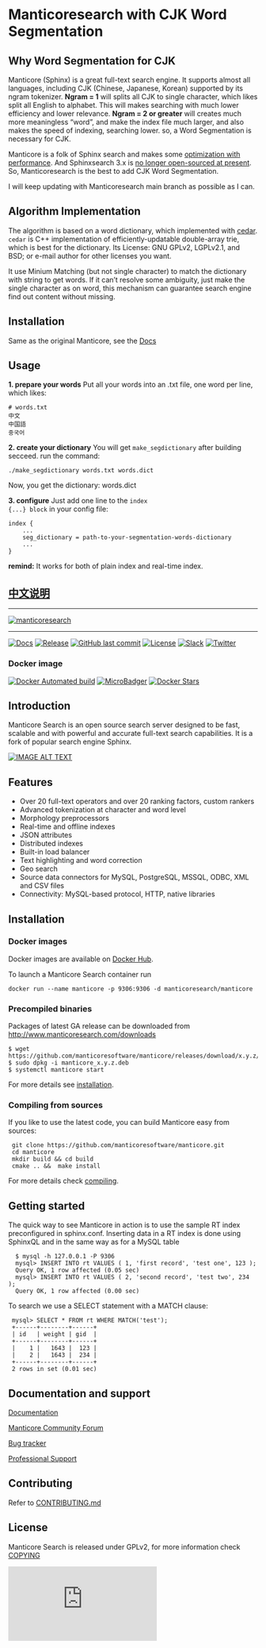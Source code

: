 # Manticoresearch with CJK Word Segmentation
## Why Word Segmentation for CJK
Manticore (Sphinx) is a great full-text search engine. It supports almost all languages, including CJK (Chinese, Japanese, Korean) supported by its ngram tokenizer.
**Ngram = 1** will splits all CJK to single character, which likes split all English to alphabet. This will makes searching with much lower efficiency and lower relevance.
**Ngram = 2 or greater** will creates much more meaningless “word”, and make the index file much larger, and also makes the speed of indexing, searching lower.
so, a Word Segmentation is necessary for CJK.

Manticore is a folk of Sphinx search and makes some [optimization with performance](https://manticoresearch.com/2018/03/18/sphinx-3-vs-manticore-performance-benchmark/). And Sphinxsearch 3.x is [no longer open-sourced at present](http://sphinxsearch.com/downloads/). So, Manticoresearch is the best to add CJK Word Segmentation.

I will keep updating with Manticoresearch main branch as possible as I can.

## Algorithm Implementation
The algorithm is based on a word dictionary, which implemented with [cedar](http://www.tkl.iis.u-tokyo.ac.jp/~ynaga/cedar/). <code>cedar</code> is C++ implementation of efficiently-updatable double-array trie, which is best for the dictionary. Its License: GNU GPLv2, LGPLv2.1, and BSD;  or e-mail author for other licenses you want.

It use Minium Matching (but not single character) to match the dictionary with string to get words. If it can’t resolve some ambiguity, just make the single character as on word, this mechanism can guarantee search engine find out content without missing.

## Installation
Same as the original Manticore, see the [Docs](https://docs.manticoresearch.com/latest/html/)

## Usage
**1. prepare your words**
Put all your words into an .txt file, one word per line, which likes:
```text
# words.txt
中文
中国語
중국어
```

**2. create your dictionary**
You will get <code>make_segdictionary</code> after building secceed. run the command:
```shell
./make_segdictionary words.txt words.dict
```
Now, you get the dictionary: words.dict

**3. configure**
Just add one line to the <code>index {...} block</code> in your config file:
```config
index {
    ...
    seg_dictionary = path-to-your-segmentation-words-dictionary
    ...
}
```
**remind:** It works for both of plain index and real-time index.

[中文说明](https://github.com/veelion/manticoresearch-seg/blob/master/README-zh.md)
------------------------------------------------------------------------------------------------------------------------------
---

[![manticoresearch](https://manticoresearch.com/wp-content/uploads/2018/03/manticoresearch.png)](https://manticoresearch.com)

-----------------

[![Docs](https://img.shields.io/badge/docs-latest-brightgreen.svg)](https://docs.manticoresearch.com/latest/html/)
[![Release](https://img.shields.io/github/release/manticoresoftware/manticore.svg)](https://github.com/manticoresoftware/manticore/releases)
[![GitHub last commit](https://img.shields.io/github/last-commit/manticoresoftware/manticore.svg)](https://github.com/manticoresoftware/manticore/commits/master)
[![License](https://img.shields.io/github/license/manticoresoftware/manticore.svg?maxAge=2592000)](https://github.com/adriannuta/manticore/blob/master/COPYING)
[![Slack][slack-badge]][slack-url]
[![Twitter](https://img.shields.io/twitter/follow/manticoresearch.svg?style=social&label=Follow)](https://twitter.com/manticoresearch)

### Docker image

[![Docker Automated build](https://img.shields.io/docker/automated/manticoresearch/manticore.svg)](https://hub.docker.com/r/manticoresearch/manticore/)
[![MicroBadger](https://images.microbadger.com/badges/image/manticoresearch/manticore.svg)](https://microbadger.com/images/manticoresearch/manticore)
[![Docker Stars](https://img.shields.io/docker/stars/manticoresearch/manticore.svg)](https://hub.docker.com/r/manticoresearch/manticore/)

## Introduction

Manticore Search is an open source search server designed to be fast, scalable and with powerful and accurate full-text search capabilities. It is a fork of popular search engine Sphinx.

[![IMAGE ALT TEXT](http://img.youtube.com/vi/-5lB6_L28gw/0.jpg)](http://www.youtube.com/watch?v=-5lB6_L28gw "Introduction to Manticore Search")

## Features
* Over 20 full-text operators and over 20 ranking factors, custom rankers
* Advanced tokenization at character and word level
* Morphology preprocessors
* Real-time and offline indexes
* JSON attributes
* Distributed indexes
* Built-in load balancer
* Text highlighting and word correction
* Geo search
* Source data connectors for MySQL, PostgreSQL, MSSQL, ODBC, XML and CSV files
* Connectivity: MySQL-based protocol, HTTP, native libraries


## Installation

### Docker images
Docker images are available on [Docker Hub](https://hub.docker.com/r/manticoresearch/manticore/).

To launch a Manticore Search container run

    docker run --name manticore -p 9306:9306 -d manticoresearch/manticore

### Precompiled binaries
Packages of latest GA release can be downloaded from http://www.manticoresearch.com/downloads

    $ wget https://github.com/manticoresoftware/manticore/releases/download/x.y.z/manticore_z.y.z.deb
    $ sudo dpkg -i manticore_x.y.z.deb
    $ systemctl manticore start

For more details see [installation](https://docs.manticoresearch.com/latest/html/installation.html#installation).

### Compiling from sources
If you like to use the latest code, you can build Manticore easy from sources:

     git clone https://github.com/manticoresoftware/manticore.git
     cd manticore
     mkdir build && cd build
     cmake .. &&  make install

For more details check [compiling](https://docs.manticoresearch.com/latest/html/installation.html#compiling-manticore-from-source). 
## Getting started
 The quick way to see Manticore in action is to use the sample RT index preconfigured in sphinx.conf.
 Inserting data in a RT index is done using SphinxQL and in the same way as for a MySQL table
 
      $ mysql -h 127.0.0.1 -P 9306
      mysql> INSERT INTO rt VALUES ( 1, 'first record', 'test one', 123 );
      Query OK, 1 row affected (0.05 sec)
      mysql> INSERT INTO rt VALUES ( 2, 'second record', 'test two', 234 );
      Query OK, 1 row affected (0.00 sec)
 To search we use a SELECT statement with a MATCH clause:
 
     mysql> SELECT * FROM rt WHERE MATCH('test');
     +------+--------+------+
     | id   | weight | gid  |
     +------+--------+------+
     |    1 |   1643 |  123 |
     |    2 |   1643 |  234 |
     +------+--------+------+
     2 rows in set (0.01 sec)
    
## Documentation and support

[Documentation](https://docs.manticoresearch.com)

[Manticore Community Forum](http://forum.manticoresearch.com/)

[Bug tracker](https://github.com/manticoresoftware/manticore/issues)

[Professional Support](https://manticoresearch.com/professional-support/)

## Contributing
Refer to  [CONTRIBUTING.md](https://github.com/manticoresoftware/manticore/blob/master/CONTRIBUTING.md)

## License
Manticore Search is released under GPLv2, for more information check [COPYING](https://github.com/manticoresoftware/manticore/blob/master/COPYING)

[![Analytics](https://ga-beacon.appspot.com/UA-114439919-1/manticoresoftware/manticore/README.md?pixel&useReferer)](https://github.com/manticoresoftware/manticore)

[slack-url]: https://slack.manticoresearch.com/
[slack-badge]:  https://img.shields.io/badge/Slack-join%20chat-green.svg
